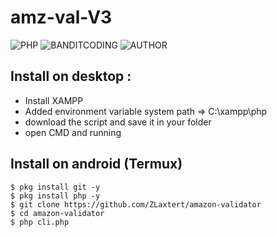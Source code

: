 # amz-val-V3
![PHP](https://img.shields.io/badge/language-PHP-blue.svg)
![BANDITCODING](https://img.shields.io/badge/Team-Darkxcode-green)
![AUTHOR](https://img.shields.io/badge/Author-Zlaxtert-orange)

## Install on desktop : 
- Install XAMPP
- Added environment variable system path => C:\xampp\php
- download the script and save it in your folder
- open CMD and running

## Install on android (Termux)
    $ pkg install git -y
    $ pkg install php -y
    $ git clone https://github.com/ZLaxtert/amazon-validator
    $ cd amazon-validator
    $ php cli.php
